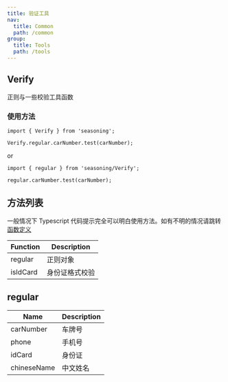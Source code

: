```yaml
---
title: 验证工具
nav:
  title: Common
  path: /common
group:
  title: Tools
  path: /tools
---
```


## Verify

正则与一些校验工具函数

### 使用方法

```
import { Verify } from 'seasoning';

Verify.regular.carNumber.test(carNumber);
```

or

```
import { regular } from 'seasoning/Verify';

regular.carNumber.test(carNumber);
```

## 方法列表

一般情况下 Typescript 代码提示完全可以明白使用方法。如有不明的情况请跳转[函数定义](https://github.com/dyb881/seasoning/blob/master/src/Verify/index.ts)

| Function | Description    |
| -------- | -------------- |
| regular  | 正则对象       |
| isIdCard | 身份证格式校验 |

## regular

| Name        | Description |
| ----------- | ----------- |
| carNumber   | 车牌号      |
| phone       | 手机号      |
| idCard      | 身份证      |
| chineseName | 中文姓名    |
